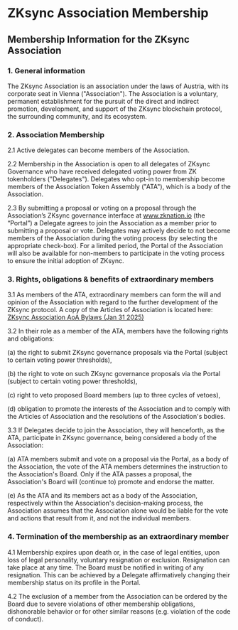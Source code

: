 # ZKsync Association Membership

## Membership Information for the ZKsync Association

### 1. General information&#x20;

The ZKsync Association is an association under the laws of Austria, with its corporate seat in Vienna ("Association"). The Association is a voluntary, permanent establishment for the pursuit of the direct and indirect promotion, development, and support of the ZKsync blockchain protocol, the surrounding community, and its ecosystem.&#x20;

### 2. Association Membership

2.1 Active delegates can become members of the Association.

2.2 Membership in the Association is open to all delegates of ZKsync Governance who have received delegated voting power from ZK tokenholders  ("Delegates"). Delegates who opt-in to membership become members of the Association Token Assembly ("ATA"), which is a body of the Association.&#x20;

2.3 By submitting a proposal or voting on a proposal through the Association’s ZKsync governance interface at www.zknation.io (the  “Portal”) a Delegate agrees to join the Association as a member prior to submitting a proposal or vote. Delegates may actively decide to not become members of the Association during the voting process (by selecting the appropriate check-box). For a limited period, the Portal of the Association will also be available for non-members to participate in the voting process to ensure the initial adoption of ZKsync.&#x20;

### 3. Rights, obligations & benefits of extraordinary members

3.1 As members of the ATA, extraordinary members can form the will and opinion of the Association with regard to the further development of the ZKsync protocol. A copy of the Articles of Association is located here: [ZKsync Association AoA Bylaws (Jan 31 2025)](https://files.gitbook.com/v0/b/gitbook-x-prod.appspot.com/o/spaces%2FGbudQH8k8UtO68sj1Zni%2Fuploads%2FJ24PBRLgLu0uuNHUGuDX%2FZKsync%20Association%20AoA%20Bylaws%20Jan%2031%202025.pdf?alt=media\&token=0c769007-dcde-4e4d-8b3b-827bd2d248d8)

3.2 In their role as a member of the ATA, members have the following rights and obligations:

(a) the right to submit ZKsync governance proposals via the Portal (subject to certain voting power thresholds),

(b) the right to vote on such ZKsync governance proposals via the Portal (subject to certain voting power thresholds),

(c) right to veto proposed Board members (up to three cycles of vetoes),

(d) obligation to promote the interests of the Association and to comply with the Articles of Association and the resolutions of the Association's bodies.&#x20;

3.3 If Delegates decide to join  the Association, they will henceforth, as the ATA, participate in ZKsync governance, being considered a body of the Association:&#x20;

(a) ATA members submit and vote on a proposal via the Portal, as a body of the Association, the vote of the ATA members determines the instruction to the Association's Board. Only if the ATA passes a proposal, the Association's Board will (continue to) promote and endorse the matter.

(e) As the ATA and its members act as a body of the Association, respectively within the Association's decision-making process, the Association assumes that the Association alone would be liable for the vote and actions that result from it, and not the individual members.

### 4. Termination of the membership as an extraordinary member

4.1 Membership expires upon death or, in the case of legal entities, upon loss of legal personality, voluntary resignation or exclusion. Resignation can take place at any time. The Board must be notified in writing of any resignation. This can be achieved by a Delegate affirmatively changing their membership status on its profile in the Portal.&#x20;

4.2 The exclusion of a member from the Association can be ordered by the Board due to severe violations of other membership obligations, dishonorable behavior or for other similar reasons (e.g. violation of the code of conduct).
